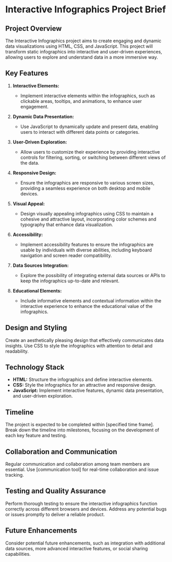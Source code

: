 # Interactive Infographics Project Brief

## Project Overview

The Interactive Infographics project aims to create engaging and dynamic data visualizations using HTML, CSS, and JavaScript. This project will transform static infographics into interactive and user-driven experiences, allowing users to explore and understand data in a more immersive way.

## Key Features

1. **Interactive Elements:**
   - Implement interactive elements within the infographics, such as clickable areas, tooltips, and animations, to enhance user engagement.

2. **Dynamic Data Presentation:**
   - Use JavaScript to dynamically update and present data, enabling users to interact with different data points or categories.

3. **User-Driven Exploration:**
   - Allow users to customize their experience by providing interactive controls for filtering, sorting, or switching between different views of the data.

4. **Responsive Design:**
   - Ensure the infographics are responsive to various screen sizes, providing a seamless experience on both desktop and mobile devices.

5. **Visual Appeal:**
   - Design visually appealing infographics using CSS to maintain a cohesive and attractive layout, incorporating color schemes and typography that enhance data visualization.

6. **Accessibility:**
   - Implement accessibility features to ensure the infographics are usable by individuals with diverse abilities, including keyboard navigation and screen reader compatibility.

7. **Data Sources Integration:**
   - Explore the possibility of integrating external data sources or APIs to keep the infographics up-to-date and relevant.

8. **Educational Elements:**
   - Include informative elements and contextual information within the interactive experience to enhance the educational value of the infographics.

## Design and Styling

Create an aesthetically pleasing design that effectively communicates data insights. Use CSS to style the infographics with attention to detail and readability.

## Technology Stack

- **HTML:** Structure the infographics and define interactive elements.
- **CSS:** Style the infographics for an attractive and responsive design.
- **JavaScript:** Implement interactive features, dynamic data presentation, and user-driven exploration.

## Timeline

The project is expected to be completed within [specified time frame]. Break down the timeline into milestones, focusing on the development of each key feature and testing.

## Collaboration and Communication

Regular communication and collaboration among team members are essential. Use [communication tool] for real-time collaboration and issue tracking.

## Testing and Quality Assurance

Perform thorough testing to ensure the interactive infographics function correctly across different browsers and devices. Address any potential bugs or issues promptly to deliver a reliable product.

## Future Enhancements

Consider potential future enhancements, such as integration with additional data sources, more advanced interactive features, or social sharing capabilities.

